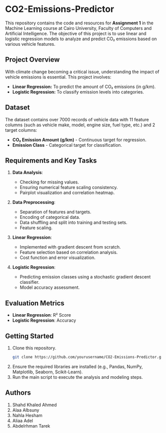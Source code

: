 # CO2-Emissions-Predictor

This repository contains the code and resources for **Assignment 1** in the Machine Learning course at Cairo University, Faculty of Computers and Artificial Intelligence. The objective of this project is to use linear and logistic regression models to analyze and predict CO₂ emissions based on various vehicle features.

## Project Overview

With climate change becoming a critical issue, understanding the impact of vehicle emissions is essential. This project involves:
- **Linear Regression:** To predict the amount of CO₂ emissions (in g/km).
- **Logistic Regression:** To classify emission levels into categories.

## Dataset

The dataset contains over 7000 records of vehicle data with 11 feature columns (such as vehicle make, model, engine size, fuel type, etc.) and 2 target columns:
- **CO₂ Emission Amount (g/km)** - Continuous target for regression.
- **Emission Class** - Categorical target for classification.

## Requirements and Key Tasks

1. **Data Analysis**:
   - Checking for missing values.
   - Ensuring numerical feature scaling consistency.
   - Pairplot visualization and correlation heatmap.

2. **Data Preprocessing**:
   - Separation of features and targets.
   - Encoding of categorical data.
   - Data shuffling and split into training and testing sets.
   - Feature scaling.

3. **Linear Regression**:
   - Implemented with gradient descent from scratch.
   - Feature selection based on correlation analysis.
   - Cost function and error visualization.

4. **Logistic Regression**:
   - Predicting emission classes using a stochastic gradient descent classifier.
   - Model accuracy assessment.

## Evaluation Metrics

- **Linear Regression**: R² Score
- **Logistic Regression**: Accuracy

## Getting Started

1. Clone this repository.
   ```bash
   git clone https://github.com/yourusername/CO2-Emissions-Predictor.git

2. Ensure the required libraries are installed (e.g., Pandas, NumPy, Matplotlib, Seaborn, Scikit-Learn).
3. Run the main script to execute the analysis and modeling steps.

## Authors
1. Shahd Khaled Ahmed
2. Alaa Albsuny
3. Nahla Hesham
4. Aliaa Adel
5. Abdelrhman Tarek

